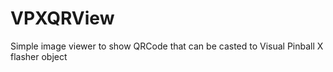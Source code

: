 # VPXQRView
Simple image viewer to show QRCode that can be casted to Visual Pinball X flasher object
